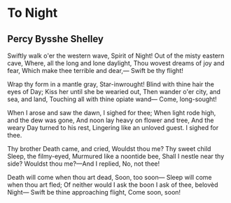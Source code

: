 # To Night
## Percy Bysshe Shelley
Swiftly walk o'er the western wave,
Spirit of Night!
Out of the misty eastern cave,
Where, all the long and lone daylight,
Thou wovest dreams of joy and fear,
Which make thee terrible and dear,—
Swift be thy flight!

Wrap thy form in a mantle gray,
Star-inwrought!
Blind with thine hair the eyes of Day;
Kiss her until she be wearied out,
Then wander o'er city, and sea, and land,
Touching all with thine opiate wand—
Come, long-sought!

When I arose and saw the dawn,
I sighed for thee;
When light rode high, and the dew was gone,
And noon lay heavy on flower and tree,
And the weary Day turned to his rest,
Lingering like an unloved guest.
I sighed for thee.

Thy brother Death came, and cried,
Wouldst thou me?
Thy sweet child Sleep, the filmy-eyed,
Murmured like a noontide bee,
Shall I nestle near thy side?
Wouldst thou me?—And I replied,
No, not thee!

Death will come when thou art dead,
Soon, too soon—
Sleep will come when thou art fled;
Of neither would I ask the boon
I ask of thee, belovèd Night—
Swift be thine approaching flight,
Come soon, soon!
